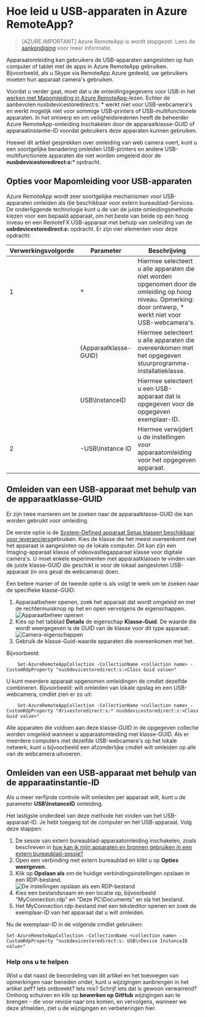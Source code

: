 <properties 
    pageTitle="Hoe leid u USB-apparaten in Azure RemoteApp? | Microsoft Azure" 
    description="Informatie over het gebruik van Mapomleiding voor USB-apparaten in Azure RemoteApp." 
    services="remoteapp" 
    documentationCenter="" 
    authors="lizap" 
    manager="mbaldwin" />

<tags 
    ms.service="remoteapp" 
    ms.workload="compute" 
    ms.tgt_pltfrm="na" 
    ms.devlang="na" 
    ms.topic="article" 
    ms.date="08/15/2016" 
    ms.author="elizapo" />



# <a name="how-do-you-redirect-usb-devices-in-azure-remoteapp"></a>Hoe leid u USB-apparaten in Azure RemoteApp?

> [AZURE.IMPORTANT]
> Azure RemoteApp is wordt stopgezet. Lees de [aankondiging](https://go.microsoft.com/fwlink/?linkid=821148) voor meer informatie.

Apparaatomleiding kan gebruikers de USB-apparaten aangesloten op hun computer of tablet met de apps in Azure RemoteApp gebruiken. Bijvoorbeeld, als u Skype via RemoteApp Azure gedeeld, uw gebruikers moeten hun apparaat camera's gebruiken.

Voordat u verder gaat, moet dat u de omleidingsgegevens voor USB-in het [werken met Mapomleiding in Azure RemoteApp-](remoteapp-redirection.md)lezen. Echter de aanbevolen nusbdevicestoredirect:s: * werkt niet voor USB-webcamera's en werkt mogelijk niet voor sommige USB-printers of USB-multifunctionele apparaten. In het ontwerp en om veiligheidsredenen heeft de beheerder Azure RemoteApp-omleiding inschakelen door de apparaatklasse-GUID of apparaatinstantie-ID voordat gebruikers deze apparaten kunnen gebruiken.

Hoewel dit artikel gesprekken over omleiding van web camera voert, kunt u een soortgelijke benadering omleiden USB-printers en andere USB-multifunctionele apparaten die niet worden omgeleid door de **nusbdevicestoredirect:s:*** opdracht.

## <a name="redirection-options-for-usb-devices"></a>Opties voor Mapomleiding voor USB-apparaten
Azure RemoteApp wordt zeer soortgelijke mechanismen voor USB-apparaten omleiden als die beschikbaar voor extern bureaublad-Services. De onderliggende technologie kunt u de van de juiste omleidingsmethode kiezen voor een bepaald apparaat, om het beste van beide op een hoog niveau en een RemoteFX USB-apparaat met behulp van omleiding van de **usbdevicestoredirect:s:** opdracht. Er zijn vier elementen voor deze opdracht:

| Verwerkingsvolgorde | Parameter           | Beschrijving                                                                                                                |
|------------------|---------------------|----------------------------------------------------------------------------------------------------------------------------|
| 1                | *                   | Hiermee selecteert u alle apparaten die niet worden opgenomen door de omleiding op hoog niveau. Opmerking: door ontwerp, * werkt niet voor USB-webcamera's.  |
|                  | {Apparaatklasse-GUID} | Hiermee selecteert u alle apparaten die overeenkomen met het opgegeven stuurprogramma-installatieklasse.                                                           |
|                  | USB\InstanceID      | Hiermee selecteert u een USB-apparaat dat is opgegeven voor de opgegeven exemplaar-ID.                                                                  |
| 2                | -USB\Instance ID    | Hiermee verwijdert u de instellingen voor apparaatomleiding voor het opgegeven apparaat.                                                                 |

## <a name="redirecting-a-usb-device-by-using-the-device-class-guid"></a>Omleiden van een USB-apparaat met behulp van de apparaatklasse-GUID
Er zijn twee manieren om te zoeken naar de apparaatklasse-GUID die kan worden gebruikt voor omleiding. 

De eerste optie is de [System-Defined apparaat Setup klassen beschikbaar voor leveranciers](https://msdn.microsoft.com/library/windows/hardware/ff553426.aspx)gebruiken. Kies de klasse die het meest overeenkomt met het apparaat is aangesloten op de lokale computer. Dit kan zijn een Imaging-apparaat klasse of videovastlegapparaat klasse voor digitale camera's. U moet enkele experimenten met apparaatklassen te vinden van de juiste klasse-GUID die geschikt is voor de lokaal aangesloten USB-apparaat (in ons geval de webcamera) doen.

Een betere manier of de tweede optie is als volgt te werk om te zoeken naar de specifieke klasse-GUID:

1. Apparaatbeheer openen, zoek het apparaat dat wordt omgeleid en met de rechtermuisknop op het en open vervolgens de eigenschappen.
![Apparaatbeheer openen](./media/remoteapp-usbredir/ra-devicemanager.png)
2. Kies op het tabblad **Details** de eigenschap **Klasse-Guid**. De waarde die wordt weergegeven is de GUID van de klasse voor dit type apparaat.
![Camera-eigenschappen](./media/remoteapp-usbredir/ra-classguid.png)
3. Gebruik de klasse-Guid-waarde apparaten die overeenkomen met het.

Bijvoorbeeld:

        Set-AzureRemoteAppCollection -CollectionName <collection name> -CustomRdpProperty "nusbdevicestoredirect:s:<Class Guid value>"

U kunt meerdere apparaat opgenomen omleidingen de cmdlet dezelfde combineren. Bijvoorbeeld: wilt omleiden van lokale opslag en een USB-webcamera, cmdlet zien er zo uit:

        Set-AzureRemoteAppCollection -CollectionName <collection name> -CustomRdpProperty "drivestoredirect:s:*`nusbdevicestoredirect:s:<Class Guid value>"

Alle apparaten die voldoen aan deze klasse-GUID in de opgegeven collectie worden omgeleid wanneer u apparaatomleiding met klasse-GUID. Als er meerdere computers met dezelfde USB-webcamera's op het lokale netwerk, kunt u bijvoorbeeld een afzonderlijke cmdlet wilt omleiden op alle van de webcamera uitvoeren.

## <a name="redirecting-a-usb-device-by-using-the-device-instance-id"></a>Omleiden van een USB-apparaat met behulp van de apparaatinstantie-ID

Als u meer verfijnde controle wilt omleiden per apparaat wilt, kunt u de parameter **USB\InstanceID** omleiding.

Het lastigste onderdeel van deze methode het vinden van het USB-apparaat-ID. Je hebt toegang tot de computer en het USB-apparaat. Volg deze stappen:

1. De sessie van extern bureaublad-apparaatomleiding inschakelen, zoals beschreven in [hoe kan ik mijn apparaten en bronnen gebruiken in een extern bureaublad-sessie?](http://windows.microsoft.com/en-us/windows7/How-can-I-use-my-devices-and-resources-in-a-Remote-Desktop-session)
2. Open een verbinding met extern bureaublad en klikt u op **Opties weergeven**.
3. Klik op **Opslaan als** om de huidige verbindingsinstellingen opslaan in een RDP-bestand.  
    ![De instellingen opslaan als een RDP-bestand](./media/remoteapp-usbredir/ra-saveasrdp.png)
4. Kies een bestandsnaam en een locatie op, bijvoorbeeld "MyConnection.rdp" en "Deze PC\Documents" en sla het bestand.
5. Het MyConnection.rdp-bestand met een teksteditor openen en zoek de exemplaar-ID van het apparaat dat u wilt omleiden.

Nu de exemplaar-ID in de volgende cmdlet gebruiken:

    Set-AzureRemoteAppCollection -CollectionName <collection name> -CustomRdpProperty "nusbdevicestoredirect:s: USB\<Device InstanceID value>"



### <a name="help-us-help-you"></a>Help ons u te helpen 
Wist u dat naast de beoordeling van dit artikel en het toevoegen van opmerkingen naar beneden onder, kunt u wijzigingen aanbrengen in het artikel zelf? Iets ontbreekt? Iets mis? Schrijf iets dat is gewoon verwarrend? Omhoog schuiven en klik op **bewerken op GitHub** wijzigingen aan te brengen - die voor revisie naar ons komen, en vervolgens, wanneer we deze afmelden, ziet u de wijzigingen en verbeteringen hier.